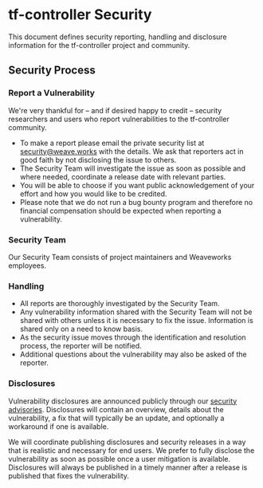 # tf-controller Security

This document defines security reporting, handling and disclosure information for the tf-controller project and community.

## Security Process

### Report a Vulnerability

We're very thankful for – and if desired happy to credit – security researchers and users who report vulnerabilities to the tf-controller community.

- To make a report please email the private security list at <security@weave.works> with the details.
  We ask that reporters act in good faith by not disclosing the issue to others.
- The Security Team will investigate the issue as soon as possible and where needed, coordinate a release date with relevant parties.
- You will be able to choose if you want public acknowledgement of your effort and how you would like to be credited.
- Please note that we do not run a bug bounty program and therefore no financial compensation should be expected when reporting a vulnerability.

### Security Team

Our Security Team consists of project maintainers and Weaveworks employees.

### Handling

- All reports are thoroughly investigated by the Security Team.
- Any vulnerability information shared with the Security Team will not be shared with others unless it is necessary to fix the issue.
  Information is shared only on a need to know basis.
- As the security issue moves through the identification and resolution process, the reporter will be notified.
- Additional questions about the vulnerability may also be asked of the reporter.

### Disclosures

Vulnerability disclosures are announced publicly through our [security advisories](https://github.com/weaveworks/tf-controller/security/advisories).
Disclosures will contain an overview, details about the vulnerability, a fix that will typically be an update, and optionally a workaround if one is available.

We will coordinate publishing disclosures and security releases in a way that is realistic and necessary for end users.
We prefer to fully disclose the vulnerability as soon as possible once a user mitigation is available.
Disclosures will always be published in a timely manner after a release is published that fixes the vulnerability.

